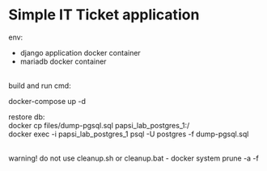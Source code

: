 # Simple IT Ticket application
env:
- django application docker container <br />
- mariadb docker container <br />
<br />
build and run cmd:<br />

docker-compose up -d <br />

restore db: </br >
docker cp files/dump-pgsql.sql papsi_lab_postgres_1:/ </br >
docker exec -i papsi_lab_postgres_1 psql -U postgres -f dump-pgsql.sql <br /><br />

warning! do not use cleanup.sh or cleanup.bat - docker system prune -a -f<br />



